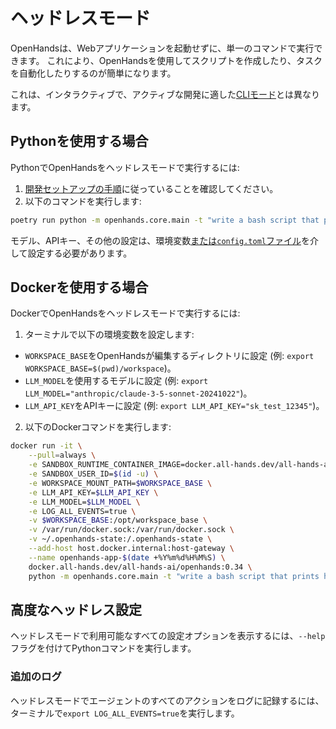 # ヘッドレスモード

OpenHandsは、Webアプリケーションを起動せずに、単一のコマンドで実行できます。
これにより、OpenHandsを使用してスクリプトを作成したり、タスクを自動化したりするのが簡単になります。

これは、インタラクティブで、アクティブな開発に適した[CLIモード](cli-mode)とは異なります。

## Pythonを使用する場合

PythonでOpenHandsをヘッドレスモードで実行するには:
1. [開発セットアップの手順](https://github.com/All-Hands-AI/OpenHands/blob/main/Development.md)に従っていることを確認してください。
2. 以下のコマンドを実行します:
```bash
poetry run python -m openhands.core.main -t "write a bash script that prints hi"
```

モデル、APIキー、その他の設定は、環境変数[または`config.toml`ファイル](https://github.com/All-Hands-AI/OpenHands/blob/main/config.template.toml)を介して設定する必要があります。

## Dockerを使用する場合

DockerでOpenHandsをヘッドレスモードで実行するには:

1. ターミナルで以下の環境変数を設定します:

- `WORKSPACE_BASE`をOpenHandsが編集するディレクトリに設定 (例: `export WORKSPACE_BASE=$(pwd)/workspace`)。
- `LLM_MODEL`を使用するモデルに設定 (例: `export LLM_MODEL="anthropic/claude-3-5-sonnet-20241022"`)。
- `LLM_API_KEY`をAPIキーに設定 (例: `export LLM_API_KEY="sk_test_12345"`)。

2. 以下のDockerコマンドを実行します:

```bash
docker run -it \
    --pull=always \
    -e SANDBOX_RUNTIME_CONTAINER_IMAGE=docker.all-hands.dev/all-hands-ai/runtime:0.34-nikolaik \
    -e SANDBOX_USER_ID=$(id -u) \
    -e WORKSPACE_MOUNT_PATH=$WORKSPACE_BASE \
    -e LLM_API_KEY=$LLM_API_KEY \
    -e LLM_MODEL=$LLM_MODEL \
    -e LOG_ALL_EVENTS=true \
    -v $WORKSPACE_BASE:/opt/workspace_base \
    -v /var/run/docker.sock:/var/run/docker.sock \
    -v ~/.openhands-state:/.openhands-state \
    --add-host host.docker.internal:host-gateway \
    --name openhands-app-$(date +%Y%m%d%H%M%S) \
    docker.all-hands.dev/all-hands-ai/openhands:0.34 \
    python -m openhands.core.main -t "write a bash script that prints hi"
```

## 高度なヘッドレス設定

ヘッドレスモードで利用可能なすべての設定オプションを表示するには、`--help`フラグを付けてPythonコマンドを実行します。

### 追加のログ

ヘッドレスモードでエージェントのすべてのアクションをログに記録するには、ターミナルで`export LOG_ALL_EVENTS=true`を実行します。
